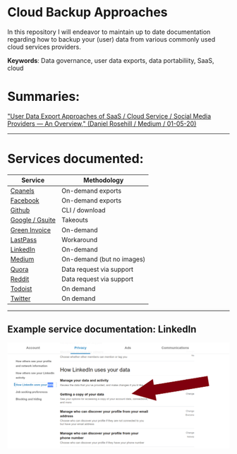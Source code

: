 # Cloud Backup Approaches
In this repository I will endeavor to maintain up to date documentation regarding how to backup your (user) data from various commonly used cloud services providers. 

**Keywords**: Data governance, user data exports, data portabiliity, SaaS, cloud

# Summaries:

["User Data Export Approaches of SaaS / Cloud Service / Social Media Providers — An Overview," (Daniel Rosehill /  Medium / 01-05-20)](https://medium.com/daniels-tech-world/user-data-export-approaches-of-saas-cloud-service-social-media-providers-an-overview-2101f6e8bd27?source=friends_link&sk=0fa880e506f3ba5adfed6eb81ad62e62)

<hr>

# Services documented:

| Service | Methodology |
| --- | --- |
| [Cpanels](https://github.com/danielrosehilljlm/CloudBackupApproaches/blob/master/summaries/Cpanels.md) | On-demand exports |
| [Facebook](https://github.com/danielrosehilljlm/CloudBackupApproaches/blob/master/summaries/Facebook.md) | On-demand exports |
| [Github](https://github.com/danielrosehilljlm/CloudBackupApproaches/blob/master/summaries/Github.md) | CLI / download |
| [Google / Gsuite](https://github.com/danielrosehilljlm/CloudBackupApproaches/blob/master/summaries/GoogleGsuite.md) | Takeouts |
| [Green Invoice](https://github.com/danielrosehilljlm/CloudBackupApproaches/blob/master/summaries/GreenInvoice.md) | On-demand |
| [LastPass](https://github.com/danielrosehilljlm/CloudBackupApproaches/blob/master/summaries/LastPass.md) | Workaround |
| [LinkedIn](https://github.com/danielrosehilljlm/CloudBackupApproaches/blob/master/summaries/LinkedIn.md) | On-demand |
| [Medium](https://github.com/danielrosehilljlm/CloudBackupApproaches/blob/master/summaries/Medium.md) | On-demand (but no images) |
| [Quora](https://github.com/danielrosehilljlm/CloudBackupApproaches/blob/master/summaries/Quora.md) | Data request via support |
| [Reddit](https://github.com/danielrosehilljlm/CloudBackupApproaches/blob/master/summaries/Reddit.md) | Data request via support |
| [Todoist](https://github.com/danielrosehilljlm/CloudBackupApproaches/blob/master/summaries/Todoist.md) | On demand |
| [Twitter](https://github.com/danielrosehilljlm/CloudBackupApproaches/blob/master/summaries/Twitter.md) | On demand |

<hr>

## Example service documentation: LinkedIn

![LinkedIn](/images/0108.png)
